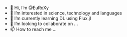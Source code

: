 - 👋 Hi, I’m @EuRoXy
- 👀 I’m interested in science, technology and languages
- 🌱 I’m currently learning DL using Flux.jl
- 💞️ I’m looking to collaborate on ...
- 📫 How to reach me ...

<!---
EuRoXy/EuRoXy is a ✨ special ✨ repository because its `README.md` (this file) appears on your GitHub profile.
You can click the Preview link to take a look at your changes.
--->
